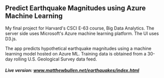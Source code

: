 ## Predict Earthquake Magnitudes using Azure Machine Learning

My final project for Harvard's CSCI E-63 course, Big Data Analytics. The server side uses Microsoft's Azure machine learning platform. The UI uses D3.js.

The app predicts hypothetical earthquake magnitudes using a machine learning model hosted on Azure ML. Training data is obtained from a 30-day rolling U.S. Geological Survey data feed.

##### Live version: www.matthewbullen.net/earthquakes/index.html
